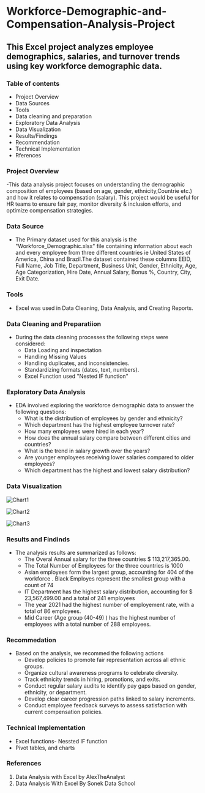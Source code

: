 # Workforce-Demographic-and-Compensation-Analysis-Project
## This Excel project analyzes employee demographics, salaries, and turnover trends using key workforce demographic data.
### Table of contents
- Project Overview
- Data Sources
- Tools
- Data cleaning and preparation
- Exploratory Data Analysis
- Data Visualization
- Results/Findings
- Recommendation
- Technical Implementation
- Rferences

### Project Overview
-This data analysis project focuses on understanding the demographic composition of employees (based on age, gender, ethnicity,Countrie etc.) and how it relates to compensation (salary). This project would be useful for HR teams to ensure fair pay, monitor diversity & inclusion efforts, and optimize compensation strategies.

### Data Source
- The Primary dataset used for this analysis is the "Workforce_Demographic.xlsx" file containing information about each and every employee from three different countries ie United States of America, China and Brazil.The dataset contained these columns EEID, Full Name, Job Title, Department, Business Unit, Gender, Ethnicity, Age,
Age Categorization, Hire Date, Annual Salary, Bonus %, Country, City, Exit Date. 

### Tools
- Excel was used in Data Cleaning, Data Analysis, and Creating Reports.

### Data Cleaning and Preparatiion
- During the data cleaning processes the following steps were considered:
   - Data Loading and inspectation
   - Handling Missing Values
   - Handling duplicates, and inconsistencies.
   - Standardizing formats (dates, text, numbers).
   - Excel Function used "Nested IF function"

### Exploratory Data Analysis
 - EDA involved exploring the workforce demographic data to answer the following questions:
   - What is the distribution of employees by gender and ethnicity?
   - Which department has the highest employee turnover rate?
   - How many employees were hired in each year?
   - How does the annual salary compare between different cities and countries?
   - What is the trend in salary growth over the years?
   - Are younger employees receiving lower salaries compared to older employees?
   - Which department has the highest and lowest salary distribution?

### Data Visualization




![Chart1](https://github.com/user-attachments/assets/4afc657c-4786-41f5-a941-0bb22a334157)




![Chart2](https://github.com/user-attachments/assets/ab704c1d-f393-4975-89a8-44f371ce9dcf)




![Chart3](https://github.com/user-attachments/assets/ac20db99-e948-4f6a-bf8f-e175f0351b71)



### Results and Findinds
- The analysis results are summarized as follows:  
  - The Overal Annual salary  for the three countries $ 113,217,365.00. 
  - The Total Number of Employees for the three countries is 1000
  - Asian employees form the largest group, accounting for 404 of the workforce . Black Employes represent the smallest group with a count of 74 
  - IT Department has the highest salary distribution, accounting for $ 23,567,499.00 and a total of 241 employees
  - The year 2021 had the highest number of employement rate, with a total of 86 employees.
  - Mid Career (Age group (40-49) ) has the highest number of employees with a total number of 288 employees. 

### Recommedation
- Based on the analysis, we recommed the following actions
    - Develop policies to promote fair representation across all ethnic groups.
    - Organize cultural awareness programs to celebrate diversity.
    - Track ethnicity trends in hiring, promotions, and exits.
    - Conduct regular salary audits to identify pay gaps based on gender, ethnicity, or department.
    - Develop clear career progression paths linked to salary increments.
    - Conduct employee feedback surveys to assess satisfaction with current compensation policies.

### Technical Implementation
- Excel functions- Nessted IF function
- Pivot tables, and charts

### References
1. Data Analysis with Excel by AlexTheAnalyst
2. Data Analysis With Excel By Sonek Data School
